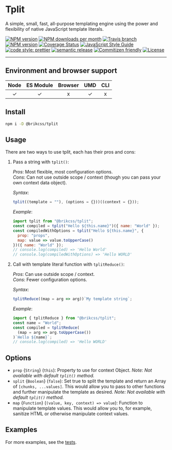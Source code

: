 # Tplit

A simple, small, fast, all-purpose templating engine using the power and flexibility of native JavaScript template literals.

<!-- Shields. -->
<p>
    <!-- NPM version. -->
    <a href="https://www.npmjs.com/package/@brikcss/tplit"><img alt="NPM version" src="https://img.shields.io/npm/v/@brikcss/tplit.svg?style=flat-square"></a>
    <!-- NPM downloads/month. -->
    <a href="https://www.npmjs.com/package/@brikcss/tplit"><img alt="NPM downloads per month" src="https://img.shields.io/npm/dm/@brikcss/tplit.svg?style=flat-square"></a>
    <!-- Travis branch. -->
    <a href="https://github.com/brikcss/tplit/tree/master"><img alt="Travis branch" src="https://img.shields.io/travis/rust-lang/rust/master.svg?style=flat-square&label=master"></a>
    <!-- Codacy. -->
    <a href="https://www.codacy.com/app/thezimmee/tplit"><img alt="NPM version" src="https://img.shields.io/codacy/grade/ac90d04f29fb42b0840ef2a5d199bcfa/master.svg?style=flat-square"></a>
    <!-- Coveralls -->
    <a href='https://coveralls.io/github/brikcss/tplit?branch=master'><img src='https://img.shields.io/coveralls/github/brikcss/tplit/master.svg?style=flat-square' alt='Coverage Status' /></a>
    <!-- JS Standard style. -->
    <a href="https://standardjs.com"><img alt="JavaScript Style Guide" src="https://img.shields.io/badge/code_style-standard-brightgreen.svg?style=flat-square"></a>
    <!-- Prettier code style. -->
    <a href="https://prettier.io/"><img alt="code style: prettier" src="https://img.shields.io/badge/code_style-prettier-ff69b4.svg?style=flat-square"></a>
    <!-- Semantic release. -->
    <a href="https://github.com/semantic-release/semantic-release"><img alt="semantic release" src="https://img.shields.io/badge/%20%20%F0%9F%93%A6%F0%9F%9A%80-semantic--release-e10079.svg?style=flat-square"></a>
    <!-- Commitizen friendly. -->
    <a href="http://commitizen.github.io/cz-cli/"><img alt="Commitizen friendly" src="https://img.shields.io/badge/commitizen-friendly-brightgreen.svg?style=flat-square"></a>
    <!-- MIT License. -->
    <a href="https://choosealicense.com/licenses/mit/"><img alt="License" src="https://img.shields.io/npm/l/express.svg?style=flat-square"></a>
</p>

---

## Environment and browser support

| Node | ES Module | Browser | UMD | CLI |
| :--: | :-------: | :-----: | :-: | :-: |
|  ✓   |     ✓     |    x    |  ✓  |  x  |

## Install

```sh
npm i -D @brikcss/tplit
```

## Usage

There are two ways to use tplit, each has their pros and cons:

1. Pass a string with `tplit()`:

   _Pros_: Most flexible, most configuration options.<br>
   _Cons_: Can not use outside scope / context (though you can pass your own context data object).

   _Syntax_:

   ```js
   tplit((template = ""), (options = {}))((context = {}));
   ```

   _Example_:

   ```js
   import tplit from "@brikcss/tplit";
   const compiled = tplit("Hello ${this.name}")({ name: "World" });
   const compiledWithOptions = tplit("Hello ${this.name}", {
     prop: "props",
     map: value => value.toUpperCase()
   })({ name: "World" });
   // console.log(compiled) => 'Hello World'
   // console.log(compiledWithOptions) => 'Hello WORLD'
   ```

2. Call with template literal function with `tplitReduce()`:

   _Pros_: Can use outside scope / context.<br>
   _Cons_: Fewer configuration options.

   _Syntax_:

   ```js
   tplitReduce((map = arg => arg))`My template string`;
   ```

   _Example_:

   ```js
   import { tplitReduce } from "@brikcss/tplit";
   const name = "World";
   const compiled = tplitReduce(
     (map = arg => arg.toUpperCase())
   )`Hello ${name}`;
   // console.log(compiled) => 'Hello WORLD'
   ```

## Options

- `prop` {`String`} (`this`): Property to use for context Object. _Note: Not available with default `tplit()` method._
- `split` {`Boolean`} (`false`): Set true to split the template and return an Array of `[chunks, ...values]`. This would allow you to pass to other functions and further manipulate the template as desired. _Note: Not available with default `tplit()` method._
- `map` {`Function`} (`(value, key, context) => value`): Function to manipulate template values. This would allow you to, for example, sanitize HTML or otherwise manipulate context values.

## Examples

For more examples, see the [tests](./src/tplit.test.js).

<!-- ## References

- https://github.com/drulac/template-literal
- https://github.com/tunnckoCore/gana-compile
- https://github.com/tunnckoCore/es6-template
- https://github.com/bredele/intertag
- https://github.com/bredele/tag-reduce
- https://github.com/steelbrain/tagged-template-literals -->

